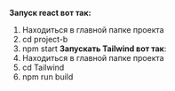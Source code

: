 **Запуск react вот так:**
1) Находиться в главной папке проекта
2) cd project-b
2) npm start
**Запускать Tailwind вот так**:
1) Находиться в главной папке проекта
2) cd Tailwind
3) npm run build